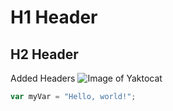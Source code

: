 # H1 Header
## H2 Header
Added Headers
![Image of Yaktocat](https://octodex.github.com/images/yaktocat.png)

``` javascript
var myVar = "Hello, world!";
```

